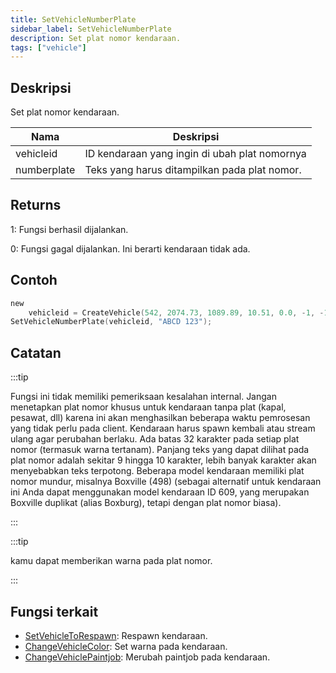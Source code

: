 ```yaml
---
title: SetVehicleNumberPlate
sidebar_label: SetVehicleNumberPlate
description: Set plat nomor kendaraan.
tags: ["vehicle"]
---
```


## Deskripsi

Set plat nomor kendaraan.

| Nama        | Deskripsi                                            |
| ----------- | ------------------------------------------------------ |
| vehicleid   | ID kendaraan yang ingin di ubah plat nomornya      |
| numberplate | Teks yang harus ditampilkan pada plat nomor. |

## Returns

1: Fungsi berhasil dijalankan.

0: Fungsi gagal dijalankan. Ini berarti kendaraan tidak ada.

## Contoh

```c
new
	vehicleid = CreateVehicle(542, 2074.73, 1089.89, 10.51, 0.0, -1, -1, -1);
SetVehicleNumberPlate(vehicleid, "ABCD 123");
```

## Catatan

:::tip

Fungsi ini tidak memiliki pemeriksaan kesalahan internal. Jangan menetapkan plat nomor khusus untuk kendaraan tanpa plat (kapal, pesawat, dll) karena ini akan menghasilkan beberapa waktu pemrosesan yang tidak perlu pada client. Kendaraan harus spawn kembali atau stream ulang agar perubahan berlaku. Ada batas 32 karakter pada setiap plat nomor (termasuk warna tertanam). Panjang teks yang dapat dilihat pada plat nomor adalah sekitar 9 hingga 10 karakter, lebih banyak karakter akan menyebabkan teks terpotong. Beberapa model kendaraan memiliki plat nomor mundur, misalnya Boxville (498) (sebagai alternatif untuk kendaraan ini Anda dapat menggunakan model kendaraan ID 609, yang merupakan Boxville duplikat (alias Boxburg), tetapi dengan plat nomor biasa).

:::

:::tip

kamu dapat memberikan warna pada plat nomor.

:::

## Fungsi terkait

- [SetVehicleToRespawn](SetVehicleToRespawn): Respawn kendaraan.
- [ChangeVehicleColor](ChangeVehicleColor): Set warna pada kendaraan.
- [ChangeVehiclePaintjob](ChangeVehiclePaintjob): Merubah paintjob pada kendaraan.
